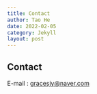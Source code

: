 ```yaml
---
title: Contact
author: Tao He
date: 2022-02-05
category: Jekyll
layout: post
---
```


## Contact

E-mail : gracesjy@naver.com

